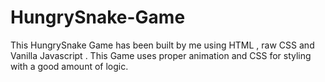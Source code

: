# HungrySnake-Game
This HungrySnake Game has been built by me using HTML , raw CSS and Vanilla Javascript .
This Game uses proper animation and CSS for styling with a good amount of logic.
